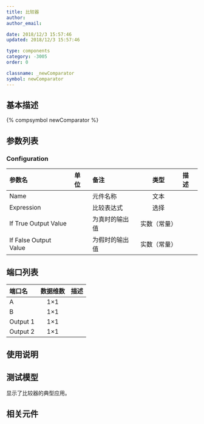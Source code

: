 ```yaml
---
title: 比较器
author: 
author_email:

date: 2018/12/3 15:57:46
updated: 2018/12/3 15:57:46

type: components
category: -3005
order: 0

classname: _newComparator
symbol: newComparator
---
```

## 基本描述
{% compsymbol newComparator %}

## 参数列表
### Configuration
| 参数名 | 单位 | 备注 | 类型 | 描述 |
| :--- | :--- | :--- | :--: | :--- |
| Name |  | 元件名称 | 文本 |  |
| Expression |  | 比较表达式 | 选择 |  |
| If True Output Value |  | 为真时的输出值 | 实数（常量） |  |
| If False Output Value |  | 为假时的输出值 | 实数（常量） |  |


## 端口列表

| 端口名 | 数据维数 | 描述 |
| :--- | :--:  | :--- |
| A | 1×1 | |                   
| B | 1×1 | |                   
| Output 1 | 1×1 | |                   
| Output 2 | 1×1 | |                   

## 使用说明


## 测试模型
[<test name>](<test link>)显示了比较器的典型应用。

## 相关元件


